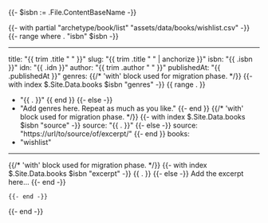 {{- $isbn := .File.ContentBaseName -}}

{{- with partial "archetype/book/list" "assets/data/books/wishlist.csv" -}}
    {{- range where . "isbn" $isbn -}}

---
title: "{{ trim .title " " }}"
slug: "{{ trim .title " " | anchorize }}"
isbn: "{{ .isbn }}"
idn: "{{ .idn }}"
author: "{{ trim .author " " }}"
publishedAt: "{{ .publishedAt }}"
genres:
  {{/* 'with' block used for migration phase. */}}
  {{- with index $.Site.Data.books $isbn "genres" -}}
    {{ range . }}
  - "{{ . }}"
    {{ end }}
  {{- else -}}
  - "Add genres here. Repeat as much as you like."
  {{- end }}
{{/* 'with' block used for migration phase. */}}
{{- with index $.Site.Data.books $isbn "source" -}}
  source: "{{ . }}"
{{- else -}}
  source: "https://url/to/source/of/excerpt/"
{{- end }}
books: 
  - "wishlist"
---
{{/* 'with' block used for migration phase. */}}
{{- with index $.Site.Data.books $isbn "excerpt" -}}
  {{ . }}
{{- else -}}
  Add the excerpt here...
{{- end -}}

    {{- end -}}
{{- end -}}